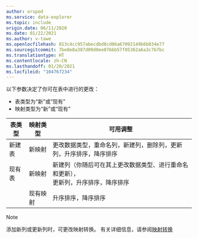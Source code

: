 ```yaml
---
author: orspod
ms.service: data-explorer
ms.topic: include
origin.date: 06/11/2020
ms.date: 01/22/2021
ms.author: v-tawe
ms.openlocfilehash: 013c4cc957abecdbd8cd06a67092149b6b034e77
ms.sourcegitcommit: 7be0e8a387d09d0ee07bbb57f05362a6a3c7b7bc
ms.translationtype: HT
ms.contentlocale: zh-CN
ms.lasthandoff: 01/20/2021
ms.locfileid: "104767234"
---
```

以下参数决定了你可在表中进行的更改：
* 表类型为“新”或“现有”
* 映射类型为“新”或“现有”

表类型 | 映射类型 | 可用调整|
|---|---|---|
|新建表   | 新映射 |更改数据类型，重命名列，新建列，删除列，更新列，升序排序，降序排序  |
|现有表  | 新映射 | 新建列（你随后可在其上更改数据类型、进行重命名和更新）， <br> 更新列，升序排序，降序排序  |
| | 现有映射 | 升序排序，降序排序

> [!NOTE]
> 添加新列或更新列时，可更改映射转换。 有关详细信息，请参阅[映射转换](../ingest-data-one-click.md#mapping-transformations)